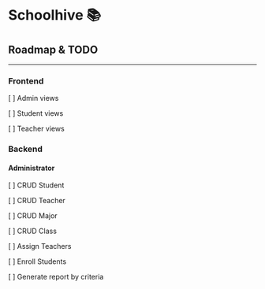# Schoolhive 📚

## Roadmap & TODO
---
### Frontend
[ ] Admin views

[ ] Student views

[ ] Teacher views

### Backend
#### Administrator
[ ] CRUD Student

[ ] CRUD Teacher

[ ] CRUD Major

[ ] CRUD Class

[ ] Assign Teachers

[ ] Enroll Students

[ ] Generate report by criteria


